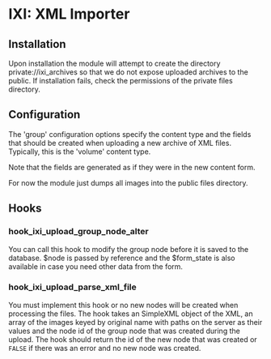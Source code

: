 IXI: XML Importer
=================

Installation
------------

Upon installation the module will attempt to create the directory
private://ixi_archives so that we do not expose uploaded archives to the
public. If installation fails, check the permissions of the private files
directory.

Configuration
-------------

The 'group' configuration options specify the content type and the fields that
should be created when uploading a new archive of XML files. Typically, this
is the 'volume' content type.

Note that the fields are generated as if they were in the new content form.

For now the module just dumps all images into the public files directory.

Hooks
-----

### hook_ixi_upload_group_node_alter

You can call this hook to modify the group node before it is saved to the
database. $node is passed by reference and the $form_state is also available
in case you need other data from the form.

### hook_ixi_upload_parse_xml_file

You must implement this hook or no new nodes will be created when processing
the files. The hook takes an SimpleXML object of the XML, an array of the
images keyed by original name with paths on the server as their values and the
node id of the group node that was created during the upload. The hook should
return the id of the new node that was created or `FALSE` if there was an
error and no new node was created.
